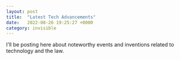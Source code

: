 ```yaml
---
layout: post
title:  "Latest Tech Advancements"
date:   2022-08-26 19:25:27 +0000
category: invisible
---
```

I'll be posting here about noteworthy events and inventions related to technology and the law. 
